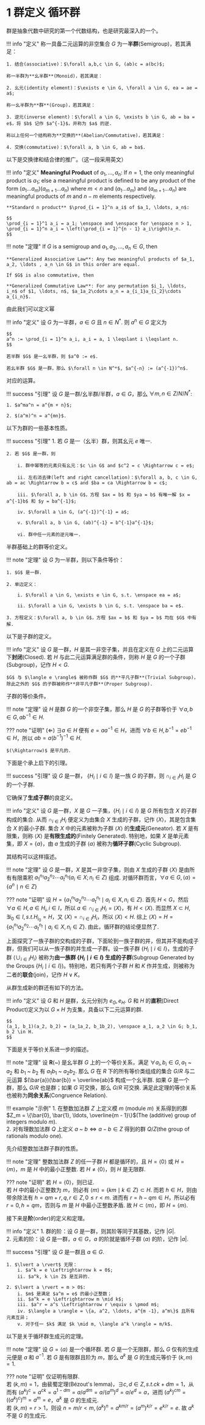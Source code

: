 # 1 群定义 循环群

群是抽象代数中研究的第一个代数结构，也是研究最深入的一个。

!!! info "定义"
    称一具备二元运算的非空集合 $G$ 为一**半群**(Semigroup)，若其满足：

    1. 结合(associative)：$\forall a,b,c \in G, (ab)c = a(bc)$; 

    称一半群为**幺半群**(Monoid)，若其满足：

    2. 幺元(identity element)：$\exists e \in G, \forall a \in G, ea = ae = a$;

    称一幺半群为**群**(Group)，若其满足：

    3. 逆元(inverse element)：$\forall a \in G, \exists b \in G, ab = ba = e$，将 $b$ 记作 $a^{-1}$，并称为 $a$ 的逆.

    称以上任何一个结构称为**交换的**(Abelian/Commutative)，若其满足：

    4. 交换(commutative)：$\forall a, b \in G, ab = ba$.

以下是交换律和结合律的推广。（这一段采用英文）

!!! info "定义"
    **Meaningful Product** of $a_1, \ldots, a_n$: If $n = 1$, the only meaningful product is $a_1$; else a meaningful product is defined to be any product of the form $(a_1\ldots a_m)(a_{m + 1}\ldots a_n)$ where $m < n$ and $(a_1\ldots a_m)$ and $(a_{m + 1}\ldots a_n)$ are meaningful products of $m$ and $n - m$ elements respectively. 

    **Standard n product** $\prod_{i = 1}^n a_i$ of $a_1, \ldots, a_n$:

    $$
    \prod_{i = 1}^1 a_i = a_1; \enspace and \enspace for \enspace n > 1, \prod_{i = 1}^n a_i = \left(\prod_{i = 1}^{n - 1} a_i\right)a_n.
    $$

!!! note "定理"
    If $G$ is a semigroup and $a_1, a_2, \ldots , a_n \in G$, then 

    **Generalized Associative Law**: Any two meaningful products of $a_1, a_2, \ldots , a_n \in G$ in this order are equal.

    If $G$ is also commutative, then

    **Generalized Commutative Law**: For any permutation $i_1, \ldots, i_n$ of $1, \ldots, n$, $a_1a_2\cdots a_n = a_{i_1}a_{i_2}\cdots a_{i_n}$.

由此我们可以定义幂

!!! info "定义"
    设 $G$ 为一半群，$a \in G$ 且 $n \in N^*$. 则 $a^n \in G$ 定义为 
    
    $$
    a^n := \prod_{i = 1}^n a_i, a_i = a, 1 \leqslant i \leqslant n.
    $$

    若半群 $G$ 是一幺半群，则 $a^0 := e$.

    若幺半群 $G$ 是一群，那么 $\forall n \in N^*$, $a^{-n} := (a^{-1})^n$.

对应的运算。

!!! success "引理"
    设 $G$ 是一群/幺半群/半群，$a \in G$，那么 $\forall m, n \in Z/N/N^*$:

    1. $a^ma^n = a^{m + n}$;

    2. $(a^m)^n = a^{mn}$.

以下为群的一些基本性质。

!!! success "引理"
    1. 若 $G$ 是一（幺半）群，则其幺元 $e$ 唯一. 

    2. 若 $G$ 是一群，则 

        i. 群中幂等的元素只有幺元：$c \in G$ and $c^2 = c \Rightarrow c = e$; 

        ii. 左右消去律(left and right cancellation)：$\forall a, b, c \in G, ab = ac \Rightarrow b = c$ and $ba = ca \Rightarrow b = c$;

        iii. $\forall a, b \in G$，方程 $ax = b$ 和 $ya = b$ 有唯一解 $x = a^{-1}b$ 和 $y = ba^{-1}$;

        iv. $\forall a \in G, (a^{-1})^{-1} = a$;

        v. $\forall a, b \in G, (ab)^{-1} = b^{-1}a^{-1}$;

        vi. 群中任一元素的逆元唯一.  

半群基础上的群等价定义。

!!! note "定理"
    设 $G$ 为一半群，则以下条件等价：

    1. $G$ 是一群.

    2. 单边定义：

        i. $\forall a \in G, \exists e \in G, s.t. \enspace ea = a$;

        ii. $\forall a \in G, \exists b \in G, s.t. \enspace ba = e$.

    3. 方程定义：$\forall a, b \in G$，方程 $ax = b$ 和 $ya = b$ 均在 $G$ 中有解.

以下是子群的定义。

!!! info "定义"
    设 $G$ 是一群，$H$ 是其一非空子集，并且在定义在 $G$ 上的二元运算下**封闭**(Closed). 若 $H$ 与此二元运算满足群的条件，则称 $H$ 是 $G$ 的一个子群(Subgroup)，记作 $H < G$. 

    $G$ 与 $\langle e \rangle$ 被称作群 $G$ 的**平凡子群**(Trivial Subgroup)，除此之外的 $G$ 的子群被称作**非平凡子群**(Proper Subgroup). 

子群的等价条件。

!!! note "定理"
    设 $H$ 是群 $G$ 的一个非空子集，那么 $H$ 是 $G$ 的子群等价于 $\forall a, b \in G, ab^{-1} \in H$.

??? note "证明"
    $(\Leftarrow)$ $\exists a \in H$ 便有 $e = aa^{-1} \in H$，进而 $\forall b \in H, b^{-1} = eb^{-1} \in H$，所以 $ab = a(b^{-1})^{-1} \in H$.

    $(\Rightarrow)$ 是平凡的.

下面是个承上启下的引理。

!!! success "引理"
    设 $G$ 是一群， $\{H_i \mid i \in I\}$ 是一族 $G$ 的子群，则 $\cap_{i \in I} H_i$ 是 $G$ 的一个子群. 

它确保了**生成子群**的良定义。

!!! info "定义"
    设 $G$ 是一群，$X$ 是 $G$ 一子集，$\{H_i \mid i \in I\}$ 是 $G$ 所有包含 $X$ 的子群构成的集合. 从而 $\cap_{i \in I} H_i$ 便定义为由集合 $X$ 生成的子群，记作 $\langle X \rangle$，其是包含集合 $X$ 的最小子群. 集合 $X$ 中的元素被称为子群 $\langle X \rangle$ 的**生成元**(Geneator). 若 $X$ 是有限集，则称 $\langle X \rangle$ 是**有限生成的**(Finitely Generated). 特别地，如果 $X$ 是单元素集，即 $X = \{a\}$，由 $a$ 生成的子群 $\langle a \rangle$ 被称为**循环子群**(Cyclic Subgroup). 

其结构可以这样描述。

!!! note "定理"
    设 $G$ 是一群，$X$ 是其一非空子集，则由 $X$ 生成的子群 $\langle X \rangle$ 是由所有有限乘积 $a_1^{n_1}a_2^{n_2}\cdots a_t^{n_t} (a_i \in X; n_i \in Z)$ 组成. 对循环群而言，$\forall a \in G, \langle a \rangle = \{a^n \mid n \in Z\}$

??? note "证明"
    设 $H = \{a_1^{n_1}a_2^{n_2}\cdots a_t^{n_t} \mid a_i \in X, n_i \in Z\}$. 首先 $H < G$，然后 $\forall a \in H, a \in H_i, i \in I$，所以 $a \in \cap_{i \in I} H_i = \langle X \rangle$，有 $H < \langle X \rangle$. 而显然 $X \subset H, \exists i_0 \in I, s.t. H_{i_0} = H$，又 $\langle X \rangle = \cap_{i \in I} H_i$，所以 $\langle X \rangle < H$. 综上 $\langle X \rangle = H = \{a_1^{n_1}a_2^{n_2}\cdots a_t^{n_t} \mid a_i \in X, n_i \in Z\}$. 由此，循环群的结论便显然了. 

上面探究了一族子群的交构成的子群，下面轮到一族子群的并，但其并不能构成子群，但我们可以从一族子群的并生成一子群。设一族子群 $\{H_i \mid i \in I\}$，生成的子群 $\langle \cup_{i \in I} H_i \rangle$ 被称为**由一族群 $\{H_i \mid i \in I\}$ 生成的子群**(Subgroup Generated by the Groups $\{H_i \mid i \in I\}$)。特别地，若只有两个子群 $H$ 和 $K$ 作并生成，则被称为二者的**联合**(join)，记作 $H \vee K$。

从群生成新的群还有如下的方法。

!!! info "定义"
    设 $G$ 和 $H$ 是群，幺元分别为 $e_G, e_H$. $G$ 和 $H$ 的**直积**(Direct Product)定义为以 $G \times H$ 为支集，具备以下二元运算的群.  

    $$
    (a_1, b_1)(a_2, b_2) = (a_1a_2, b_1b_2), \enspace a_1, a_2 \in G; b_1, b_2 \in H.
    $$

下面是关于等价关系进一步的描述。

!!! note "定理"
    设 $\mathbf{R}$(~) 是幺半群 $G$ 上的一个等价关系，满足 $\forall a_i, b_i \in G, a_1$ ~ $a_2$ 和 $b_1$ ~ $b_2$ 有 $a_1b_1$ ~ $a_2b_2$. 那么 $G$ 在 $R$ 下的所有等价类组成的集合 $G/R$ 与二元运算 $(\bar{a})(\bar{b}) = \overline{ab}$ 构成一个幺半群. 如果 $G$ 是一个群，那么 $G/R$ 也是群；如果 $G$ 可交换，那么 $G/R$ 可交换. 满足此定理的等价关系也被称为**同余关系**(Congruence Relation).

!!! example "示例"
    1. 在整数加法群 $Z$ 上定义模 $m$ (module $m$) 关系得到的群 $Z_m = \{\bar{0}, \bar{1}, \ldots, \overline{m - 1}\}$(The (additive) group of integers modulo $m$).  
    2. 对有理数加法群 $Q$ 上定义 $a$ ~ $b  \Leftrightarrow a - b \in Z$ 得到的群 $Q/Z$(the group of rationals modulo one). 

先介绍整数加法群子群的性质。

!!! note "定理"
    整数加法群 $Z$ 的任一子群 $H$ 都是循环的，且 $H = \langle 0 \rangle$ 或 $H = \langle m \rangle$，$m$ 是 $H$ 中的最小正整数. 若 $H \neq \langle 0 \rangle$，则 $H$ 是无限群. 

??? note "证明"
    若 $H = \langle 0 \rangle$，则已证.   
    若 $H$ 中的最小正整数为 $m$，则必有 $\langle m \rangle = \{km \mid k \in Z\} \subset H$. 而若 $h \in H$，则由带余除法有 $h = qm + r, q, r \in Z, 0 \leqslant r < m$. 进而有 $r = h - qm \in H$，所以必有 $r = 0, h = qm$，否则与 $m$ 是 $H$ 中最小正整数矛盾. 故 $H \subset \langle m \rangle$，即 $H = \langle m \rangle$. 

接下来是**阶**(order)的定义和定理。

!!! info "定义"
    1. 群的阶：设 $G$ 是一群，则其阶等同于其基数，记作 $\lvert G \rvert$.   
    2. 元素的阶：设 $G$ 是一群，$a \in G$，$a$ 的阶就是循环子群 $\langle a \rangle$ 的阶，记作 $\lvert a \rvert$.

!!! success "引理"
    设 $G$ 是一群且 $a \in G$.   

    1. $\lvert a \rvert$ 无限：  
        i. $a^k = e \Leftrightarrow k = 0$;  
        ii. $a^k, k \in Z$ 是互异的.   
        
    2. $\lvert a \rvert = m > 0$:  
        i. $m$ 是满足 $a^m = e$ 的最小正整数；  
        ii. $a^k = e \Leftrightarrow m \mid k$;  
        iii. $a^r = a^s \Leftrightarrow r \equiv s \pmod m$;     
        iv. $\langle a \rangle = \{a, a^2, \ldots, a^{m -1}, a^m\}$ 且所有元素互异；  
        v. 对于任一 $k$ 满足 $k \mid m, \langle a^k \rangle = m/k$.

以下是关于循环群生成元的定理。

!!! note "定理"
    设 $G = \langle a \rangle$ 是一个循环群. 若 $G$ 是一个无限群，那么 $G$ 仅有的生成元便是 $a$ 和 $a^{-1}$. 若 $G$ 是有限群且阶为 $m$，那么 $a^k$ 是 $G$ 的生成元等价于 $(k, m) = 1$. 

??? note "证明"
    仅证明有限群.  
    若 $(k, m) = 1$，由裴蜀定理(Bézout's lemma)，$\exists c, d \in Z, s.t. ck + dm = 1$，从而有 $(a^k)^c = a^{ck} = a^{1- dm} = a/ a^{dm} = a/(a^m)^d = a/e^d = a$，进而 $(a^k)^{cm} = ((a^k)^c)^m = a^m = e$，$a^k$ 是 $G$ 的生成元.   
    若 $(k, m) = r > 1$，则设 $n = m/r < m, (a^k)^n = a^{km/r} = (a^m)^{k/r} = e^{k/r} = e$. 故 $a^k$ 不是 $G$ 的生成元. 